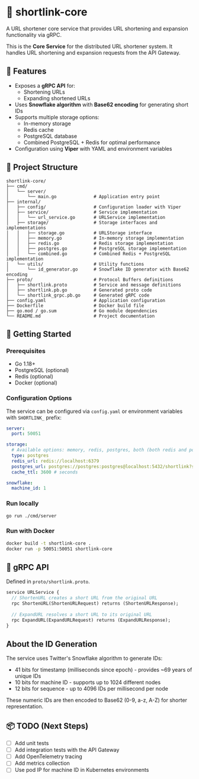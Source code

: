 # 📎 shortlink-core

A URL shortener core service that provides URL shortening and expansion functionality via gRPC.

This is the **Core Service** for the distributed URL shortener system. It handles URL shortening and expansion requests from the API Gateway.

## 📌 Features

- Exposes a **gRPC API** for:
  - Shortening URLs
  - Expanding shortened URLs
- Uses **Snowflake algorithm** with **Base62 encoding** for generating short IDs
- Supports multiple storage options:
  - In-memory storage
  - Redis cache
  - PostgreSQL database
  - Combined PostgreSQL + Redis for optimal performance
- Configuration using **Viper** with YAML and environment variables

## 🧱 Project Structure

```
shortlink-core/
├── cmd/
│   └── server/
│       └── main.go              # Application entry point
├── internal/
│   ├── config/                  # Configuration loader with Viper
│   ├── service/                 # Service implementation
│   │   └── url_service.go       # URLService implementation
│   ├── storage/                 # Storage interfaces and implementations
│   │   ├── storage.go           # URLStorage interface
│   │   ├── memory.go            # In-memory storage implementation
│   │   ├── redis.go             # Redis storage implementation
│   │   ├── postgres.go          # PostgreSQL storage implementation
│   │   └── combined.go          # Combined Redis + PostgreSQL implementation
│   └── utils/                   # Utility functions
│       └── id_generator.go      # Snowflake ID generator with Base62 encoding
├── proto/                       # Protocol Buffers definitions
│   ├── shortlink.proto          # Service and message definitions
│   ├── shortlink.pb.go          # Generated proto code
│   └── shortlink_grpc.pb.go     # Generated gRPC code
├── config.yaml                  # Application configuration
├── Dockerfile                   # Docker build file
├── go.mod / go.sum              # Go module dependencies
└── README.md                    # Project documentation
```

## 🚀 Getting Started

### Prerequisites

- Go 1.18+
- PostgreSQL (optional)
- Redis (optional)
- Docker (optional)

### Configuration Options

The service can be configured via `config.yaml` or environment variables with `SHORTLINK_` prefix:

```yaml
server:
  port: 50051

storage:
  # Available options: memory, redis, postgres, both (both redis and postgres)
  type: postgres
  redis_url: redis://localhost:6379
  postgres_url: postgres://postgres:postgres@localhost:5432/shortlink?sslmode=disable
  cache_ttl: 3600 # seconds

snowflake:
  machine_id: 1
```

### Run locally

```bash
go run ./cmd/server
```

### Run with Docker

```bash
docker build -t shortlink-core .
docker run -p 50051:50051 shortlink-core
```

## 🧬 gRPC API

Defined in `proto/shortlink.proto`.

```proto
service URLService {
  // ShortenURL creates a short URL from the original URL
  rpc ShortenURL(ShortenURLRequest) returns (ShortenURLResponse);
  
  // ExpandURL resolves a short URL to its original URL
  rpc ExpandURL(ExpandURLRequest) returns (ExpandURLResponse);
}
```

## About the ID Generation

The service uses Twitter's Snowflake algorithm to generate IDs:
- 41 bits for timestamp (milliseconds since epoch) - provides ~69 years of unique IDs
- 10 bits for machine ID - supports up to 1024 different nodes
- 12 bits for sequence - up to 4096 IDs per millisecond per node

These numeric IDs are then encoded to Base62 (0-9, a-z, A-Z) for shorter representation.

## 📦 TODO (Next Steps)

- [ ] Add unit tests
- [ ] Add integration tests with the API Gateway
- [ ] Add OpenTelemetry tracing
- [ ] Add metrics collection
- [ ] Use pod IP for machine ID in Kubernetes environments 